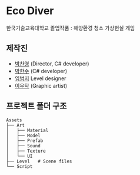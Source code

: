 # Eco Diver
한국기술교육대학교 졸업작품 : 해양환경 청소 가상현실 게임

## 제작진
- [박찬영](https://github.com/LazoYoung) (Director, C# developer)
- [박한수](https://github.com/Invidam) (C# developer)
- [임범지](https://github.com/limbj) Level designer
- [이우탁](https://github.com/WooTak123) (Graphic artist)

## 프로젝트 폴더 구조
```
Assets
├── Art
│   ├── Material
│   ├── Model
│   ├── Prefab
│   ├── Sound
│   ├── Texture
│   └── UI
├── Level   # Scene files
└── Script
```
